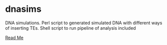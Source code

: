dnasims
=======

DNA simulations. Perl script to generated simulated DNA with different ways of inserting TEs. Shell script to run pipeline of analysis included

[Read Me](https://github.com/kddistor/dnasims/blob/master/README_dnasims)

